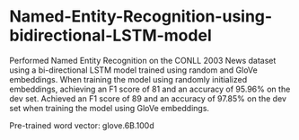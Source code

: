 # Named-Entity-Recognition-using-bidirectional-LSTM-model

Performed Named Entity Recognition on the CONLL 2003 News dataset using a bi-directional LSTM model trained using random and GloVe embeddings. When training the model using randomly initialized embeddings, achieving an F1 score of 81 and an accuracy of 95.96% on the dev set. Achieved an F1 score of 89 and an accuracy of 97.85% on the dev set when training the model using GloVe embeddings.

Pre-trained word vector: glove.6B.100d
